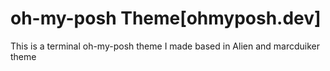 # oh-my-posh Theme[ohmyposh.dev]
This is a terminal oh-my-posh theme I made based in Alien and marcduiker theme
